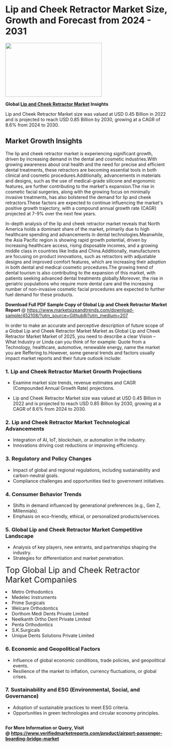 <H1>Lip and Cheek Retractor Market Size, Growth and Forecast from 2024 - 2031</H1><img class="aligncenter size-medium wp-image-584254" src="https://thirdeyenews.in/wp-content/uploads/2024/09/Global-Market-Research-300x168.jpeg" alt="" width="300" height="168" /><p><strong>Global&nbsp;<a href="https://www.marketsizeandtrends.com/download-sample/452108/?utm_source=Github8j?utm_medium=207">Lip and Cheek Retractor Market</a> Insights</strong></p><p>Lip and Cheek Retractor Market size was valued at USD 0.45 Billion in 2022 and is projected to reach USD 0.85 Billion by 2030, growing at a CAGR of 8.6% from 2024 to 2030.</p><p><h2>Market Growth Insights</h2> <p>The lip and cheek retractor market is experiencing significant growth, driven by increasing demand in the dental and cosmetic industries.With growing awareness about oral health and the need for precise and efficient dental treatments, these retractors are becoming essential tools in both clinical and cosmetic procedures.Additionally, advancements in materials and designs, such as the use of medical-grade silicone and ergonomic features, are further contributing to the market's expansion.The rise in cosmetic facial surgeries, along with the growing focus on minimally invasive treatments, has also bolstered the demand for lip and cheek retractors.These factors are expected to continue influencing the market's positive growth trajectory, with a compound annual growth rate (CAGR) projected at 7-9% over the next few years.</p> <p>In-depth analysis of the lip and cheek retractor market reveals that North America holds a dominant share of the market, primarily due to high healthcare spending and advancements in dental technologies.Meanwhile, the Asia Pacific region is showing rapid growth potential, driven by increasing healthcare access, rising disposable incomes, and a growing middle class in countries like India and China.Additionally, manufacturers are focusing on product innovations, such as retractors with adjustable designs and improved comfort features, which are increasing their adoption in both dental and medical cosmetic procedures.The growing trend of dental tourism is also contributing to the expansion of this market, with patients seeking advanced dental treatments globally.Moreover, the rise in geriatric populations who require more dental care and the increasing number of non-invasive cosmetic facial procedures are expected to further fuel demand for these products.</p> <p><span class=""><strong>Download Full PDF Sample Copy of Global Lip and Cheek Retractor Market Report</strong> @ <a href="https://www.marketsizeandtrends.com/download-sample/452108/?utm_source=Github8j?utm_medium=207" target="_blank">https://www.marketsizeandtrends.com/download-sample/452108/?utm_source=Github8j?utm_medium=207</a></span></p><p>In order to make an accurate and perceptive description of future scope of a Global&nbsp;Lip and Cheek Retractor Market Market as Global&nbsp;Lip and Cheek Retractor Market Market of 2025, you need to describe a clear Vision &ndash; What Industry or Linda can you think of for example: Quote from a Technology, healthcare, automotive, renewable energy, name the market you are Reffering to.However, some general trends and factors usually impact market reports and their future outlook include:</p><h3>1.&nbsp;<strong>Lip and Cheek Retractor Market Growth Projections</strong></h3><ul><li>Examine market size trends, revenue estimates and CAGR (Compounded Annual Growth Rate) projections.</li><li><p>Lip and Cheek Retractor Market size was valued at USD 0.45 Billion in 2022 and is projected to reach USD 0.85 Billion by 2030, growing at a CAGR of 8.6% from 2024 to 2030.</p></li></ul><h3>2.&nbsp;<strong>Lip and Cheek Retractor Market Technological Advancements</strong></h3><ul><li>Integration of AI, IoT, blockchain, or automation in the industry.</li><li>Innovations driving cost reductions or improving efficiency.</li></ul><h3>3.&nbsp;<strong>Regulatory and Policy Changes</strong></h3><ul><li>Impact of global and regional regulations, including sustainability and carbon-neutral goals.</li><li>Compliance challenges and opportunities tied to government initiatives.</li></ul><h3>4.&nbsp;<strong>Consumer Behavior Trends</strong></h3><ul><li>Shifts in demand influenced by generational preferences (e.g., Gen Z, Millennials).</li><li>Emphasis on eco-friendly, ethical, or personalized products/services.</li></ul><h3>5.&nbsp;<strong>Global Lip and Cheek Retractor Market Competitive Landscape</strong></h3><ul><li>Analysis of key players, new entrants, and partnerships shaping the industry.</li><li>Strategies for differentiation and market penetration.</li></ul><p data-pm-slice="1 1 []"><span style="color: inherit; font-family: inherit; font-size: 25px;">Top Global Lip and Cheek Retractor Market Companies</span></p><div class="" data-test-id=""><p><li>Metro Orthodontics</li><li> Medelec Instruments</li><li> Prime Surgicals</li><li> Welcare Orthodontics</li><li> Dorthom Medi Dents Private Limited</li><li> Neelkanth Ortho Dent Private Limited</li><li> Penta Orthodontics</li><li> S.K.Surgicals</li><li> Unique Dents Solutions Private Limited</li></p></div><h3>6.&nbsp;<strong>Economic and Geopolitical Factors</strong></h3><ul><li>Influence of global economic conditions, trade policies, and geopolitical events.</li><li>Resilience of the market to inflation, currency fluctuations, or global crises.</li></ul><h3>7.&nbsp;<strong>Sustainability and ESG (Environmental, Social, and Governance)</strong></h3><ul><li>Adoption of sustainable practices to meet ESG criteria.</li><li>Opportunities in green technologies and circular economy principles.</li></ul><h2><strong style="font-size: 14px;">For More Information or Query, Visit @&nbsp;</strong><a style="background-color: #ffffff; font-size: 14px;" href="https://www.marketsizeandtrends.com/report/lip-and-cheek-retractor-market/" target="_blank">https://www.verifiedmarketreports.com/product/airport-passenger-boarding-bridge-market</a></h2>